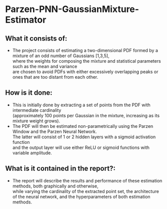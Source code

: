 # Parzen-PNN-GaussianMixture-Estimator
## What it consists of:
- The project consists of estimating a two-dimensional PDF formed by a mixture of an odd number of Gaussians [1,3,5],\
   where the weights for composing the mixture and statistical parameters such as the mean and variance\
   are chosen to avoid PDFs with either excessively overlapping peaks or ones that are too distant from each other.

## How is it done:
- This is initially done by extracting a set of points from the PDF with intermediate cardinality\
    (approximately 100 points per Gaussian in the mixture, increasing as its mixture weight grows).
- The PDF will then be estimated non-parametrically using the Parzen Window and the Parzen Neural Network.\
    The latter will consist of 1 or 2 hidden layers with a sigmoid activation function\
   and the output layer will use either ReLU or sigmoid functions with variable amplitude.
## What is it contained in the report?:
- The report will describe the results and performance of these estimation methods, both graphically and otherwise,\
while varying the cardinality of the extracted point set, the architecture of the neural network, and the hyperparameters of both estimation methods.
